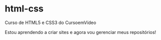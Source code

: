 # html-css

Curso de HTML5 e CSS3 do CursoemVídeo

Estou aprendendo a criar sites e agora vou gerenciar meus repositórios!
